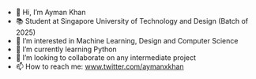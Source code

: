 - 👋 Hi, I’m Ayman Khan
- 📚 Student at Singapore University of Technology and Design (Batch of 2025)
- 👀 I’m interested in Machine Learning, Design and Computer Science
- 🌱 I’m currently learning Python
- 💞️ I’m looking to collaborate on any intermediate project
- 📫 How to reach me: www.twitter.com/aymanxkhan 

<!---
aymanneedshelp/aymanneedshelp is a ✨ special ✨ repository because its `README.md` (this file) appears on your GitHub profile.
You can click the Preview link to take a look at your changes.
--->
